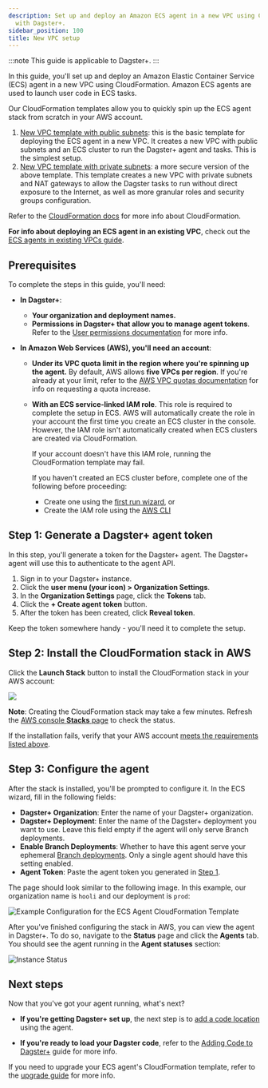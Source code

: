 ```yaml
---
description: Set up and deploy an Amazon ECS agent in a new VPC using CloudFormation
  with Dagster+. 
sidebar_position: 100
title: New VPC setup
---
```


:::note
This guide is applicable to Dagster+.
:::

In this guide, you'll set up and deploy an Amazon Elastic Container Service (ECS) agent in a new VPC using CloudFormation. Amazon ECS agents are used to launch user code in ECS tasks.

Our CloudFormation templates allow you to quickly spin up the ECS agent stack from scratch in your AWS account. 

1. [New VPC template with public subnets](https://s3.amazonaws.com/dagster.cloud/cloudformation/ecs-agent-vpc.yaml): this is the basic template for deploying the ECS agent in a new VPC. It creates a new VPC with public subnets and an ECS cluster to run the Dagster+ agent and tasks. This is the simplest setup.
2. [New VPC template with private subnets](https://s3.amazonaws.com/dagster.cloud/cloudformation/ecs-agent-vpc-private.yaml): a more secure version of the above template. This template creates a new VPC with private subnets and NAT gateways to allow the Dagster tasks to run without direct exposure to the Internet, as well as more granular roles and security groups configuration.

Refer to the [CloudFormation docs](https://docs.aws.amazon.com/AWSCloudFormation/latest/UserGuide/Welcome.html) for more info about CloudFormation.

**For info about deploying an ECS agent in an existing VPC**, check out the [ECS agents in existing VPCs guide](/dagster-plus/deployment/deployment-types/hybrid/amazon-ecs/existing-vpc).

## Prerequisites

To complete the steps in this guide, you'll need:

- **In Dagster+**:

  - **Your organization and deployment names.**
  - **Permissions in Dagster+ that allow you to manage agent tokens**. Refer to the [User permissions documentation](/dagster-plus/features/authentication-and-access-control/rbac/users) for more info.

- **In Amazon Web Services (AWS), you'll need an account**:

  - **Under its VPC quota limit in the region where you're spinning up the agent.** By default, AWS allows **five VPCs per region**. If you're already at your limit, refer to the [AWS VPC quotas documentation](https://docs.aws.amazon.com/vpc/latest/userguide/amazon-vpc-limits.html) for info on requesting a quota increase.

  - **With an ECS service-linked IAM role**. This role is required to complete the setup in ECS. AWS will automatically create the role in your account the first time you create an ECS cluster in the console. However, the IAM role isn't automatically created when ECS clusters are created via CloudFormation.

    If your account doesn't have this IAM role, running the CloudFormation template may fail.

    If you haven't created an ECS cluster before, complete one of the following before proceeding:

    - Create one using the [first run wizard](https://console.aws.amazon.com/ecs/home#/firstRun), or
    - Create the IAM role using the [AWS CLI](https://docs.aws.amazon.com/AmazonECS/latest/developerguide/using-service-linked-roles.html#create-service-linked-role)

## Step 1: Generate a Dagster+ agent token

In this step, you'll generate a token for the Dagster+ agent. The Dagster+ agent will use this to authenticate to the agent API.

1. Sign in to your Dagster+ instance.
2. Click the **user menu (your icon) > Organization Settings**.
3. In the **Organization Settings** page, click the **Tokens** tab.
4. Click the **+ Create agent token** button.
5. After the token has been created, click **Reveal token**.

Keep the token somewhere handy - you'll need it to complete the setup.

## Step 2: Install the CloudFormation stack in AWS

Click the **Launch Stack** button to install the CloudFormation stack in your AWS account:

[<img src="https://s3.amazonaws.com/cloudformation-examples/cloudformation-launch-stack.png"/>](https://console.aws.amazon.com/cloudformation/home#/stacks/create/review?templateURL=https://s3.amazonaws.com/dagster.cloud/cloudformation/ecs-agent-vpc.yaml)

**Note**: Creating the CloudFormation stack may take a few minutes. Refresh the [AWS console **Stacks** page](https://console.aws.amazon.com/cloudformation/home#/stacks) to check the status.

If the installation fails, verify that your AWS account [meets the requirements listed above](#prerequisites).

## Step 3: Configure the agent

After the stack is installed, you'll be prompted to configure it. In the ECS wizard, fill in the following fields:

- **Dagster+ Organization**: Enter the name of your Dagster+ organization.
- **Dagster+ Deployment**: Enter the name of the Dagster+ deployment you want to use. Leave this field empty if the agent will only serve Branch deployments.
- **Enable Branch Deployments**: Whether to have this agent serve your ephemeral [Branch deployments](/dagster-plus/features/ci-cd/branch-deployments). Only a single agent should have this setting enabled.
- **Agent Token**: Paste the agent token you generated in [Step 1](#step-1-generate-a-dagster-agent-token).

The page should look similar to the following image. In this example, our organization name is `hooli` and our deployment is `prod`:

![Example Configuration for the ECS Agent CloudFormation Template](/images/dagster-plus/deployment/agents/aws-ecs-stack-wizard-new.png)

After you've finished configuring the stack in AWS, you can view the agent in Dagster+. To do so, navigate to the **Status** page and click the **Agents** tab. You should see the agent running in the **Agent statuses** section:

![Instance Status](/images/dagster-plus/deployment/agents/dagster-cloud-instance-status.png)

## Next steps

Now that you've got your agent running, what's next?

- **If you're getting Dagster+ set up**, the next step is to [add a code location](/dagster-plus/deployment/code-locations) using the agent.

- **If you're ready to load your Dagster code**, refer to the [Adding Code to Dagster+](/dagster-plus/deployment/code-locations) guide for more info.

If you need to upgrade your ECS agent's CloudFormation template, refer to the [upgrade guide](/dagster-plus/deployment/deployment-types/hybrid/amazon-ecs/upgrading-cloudformation) for more info.
